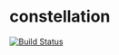 # constellation


[![Build Status](https://travis-ci.org/hicsail/constellation-js.svg?branch=master)](https://travis-ci.org/hicsail/constellation-js)
